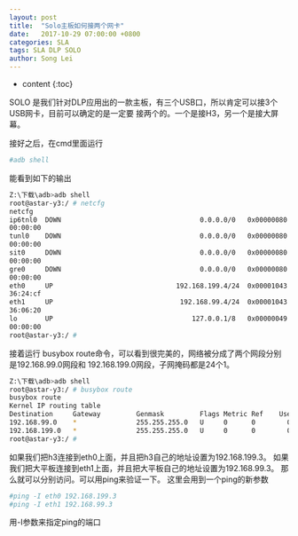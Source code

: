 ```yaml
---
layout: post
title:  "Solo主板如何接两个网卡"
date:   2017-10-29 07:00:00 +0800
categories: SLA
tags: SLA DLP SOLO 
author: Song Lei
---
```


* content
{:toc}

SOLO 是我们针对DLP应用出的一款主板，有三个USB口，所以肯定可以接3个USB网卡，目前可以确定的是一定要
接两个的。一个是接H3，另一个是接大屏幕。

接好之后，在cmd里面运行
```sh
#adb shell
```
能看到如下的输出
```sh
Z:\下载\adb>adb shell
root@astar-y3:/ # netcfg
netcfg
ip6tnl0  DOWN                                   0.0.0.0/0   0x00000080 00:00:00:
00:00:00
tunl0    DOWN                                   0.0.0.0/0   0x00000080 00:00:00:
00:00:00
sit0     DOWN                                   0.0.0.0/0   0x00000080 00:00:00:
00:00:00
gre0     DOWN                                   0.0.0.0/0   0x00000080 00:00:00:
00:00:00
eth0     UP                               192.168.199.4/24  0x00001043 00:e0:4c:
36:24:cf
eth1     UP                                192.168.99.4/24  0x00001043 00:e0:4c:
36:06:20
lo       UP                                   127.0.0.1/8   0x00000049 00:00:00:
00:00:00
root@astar-y3:/ #
```
接着运行 busybox route命令，可以看到很完美的，网络被分成了两个网段分别是192.168.99.0网段和
192.168.199.0网段，子网掩码都是24个1。
```sh
Z:\下载\adb>adb shell
root@astar-y3:/ # busybox route
busybox route
Kernel IP routing table
Destination     Gateway         Genmask         Flags Metric Ref    Use Iface
192.168.99.0    *               255.255.255.0   U     0      0        0 eth1
192.168.199.0   *               255.255.255.0   U     0      0        0 eth0
root@astar-y3:/ #
```
如果我们把h3连接到eth0上面，并且把h3自己的地址设置为192.168.199.3。
如果我们把大平板连接到eth1上面，并且把大平板自己的地址设置为192.168.99.3。
那么就可以分别访问。可以用ping来验证一下。
这里会用到一个ping的新参数
```sh
#ping -I eth0 192.168.199.3
#ping -I eth1 192.168.99.3
```
用-I参数来指定ping的端口

